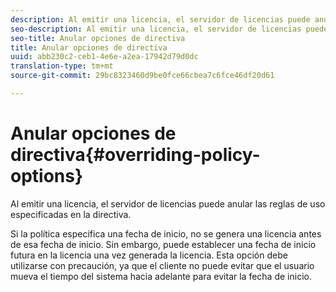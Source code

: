 ```yaml
---
description: Al emitir una licencia, el servidor de licencias puede anular las reglas de uso especificadas en la directiva.
seo-description: Al emitir una licencia, el servidor de licencias puede anular las reglas de uso especificadas en la directiva.
seo-title: Anular opciones de directiva
title: Anular opciones de directiva
uuid: abb230c2-ceb1-4e6e-a2ea-17942d79d0dc
translation-type: tm+mt
source-git-commit: 29bc8323460d9be0fce66cbea7c6fce46df20d61

---
```



# Anular opciones de directiva{#overriding-policy-options}

Al emitir una licencia, el servidor de licencias puede anular las reglas de uso especificadas en la directiva.

Si la política especifica una fecha de inicio, no se genera una licencia antes de esa fecha de inicio. Sin embargo, puede establecer una fecha de inicio futura en la licencia una vez generada la licencia. Esta opción debe utilizarse con precaución, ya que el cliente no puede evitar que el usuario mueva el tiempo del sistema hacia adelante para evitar la fecha de inicio.
